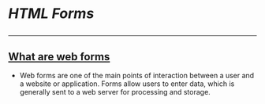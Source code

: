 # ***HTML Forms*** <hr>

## <ins>**What are web forms**</ins>

- Web forms are one of the main points of interaction between a user and a website or application. Forms allow users to enter data, which is generally sent to a web server for processing and storage.
